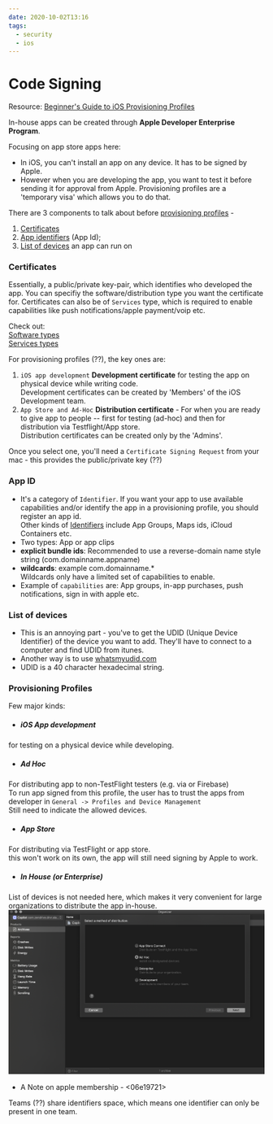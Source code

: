 ```yaml
---
date: 2020-10-02T13:16
tags: 
  - security
  - ios
---
```


# Code Signing

Resource: [Beginner's Guide to iOS Provisioning Profiles](https://blog.theodo.com/2017/02/a-beginners-guide-to-ios-provisioning-profiles/)

In-house apps can be created through **Apple Developer Enterprise Program**.


Focusing on app store apps here:
- In iOS, you can't install an app on any device. It has to be signed by Apple.
- However when you are developing the app, you want to test it before sending it for approval from Apple. Provisioning profiles are a 'temporary visa' which allows you to do that.

There are 3 components to talk about before [provisioning profiles](#prov-prof) -  
1. [Certificates](#certificates)
2. [App identifiers](#app-id) (App Id);  
3. [List of devices](#list-of-dev) an app can run on  


<div id="certificates" />

### Certificates

Essentially, a public/private key-pair, which identifies who developed the app. 
You can specifiy the software/distribution type you want the certificate for. Certificates can also be of `Services` type, which is required to enable capabilities like push notifications/apple payment/voip etc.

Check out:  
[Software types](static/certificate_software_type.png)  
[Services types](static/certificate_services_type.png)

For provisioning profiles (??), the key ones are:

1. `iOS app development`
**Development certificate** for testing the app on physical device while writing code.  
Development certificates can be created by 'Members' of the iOS Development team.
2. `App Store and Ad-Hoc`
**Distribution certificate** - For when you are ready to give app to people -- first for testing (ad-hoc) and then for distribution via Testflight/App store.  
Distribution certificates can be created only by the 'Admins'.

Once you select one, you'll need a `Certificate Signing Request` from your mac - this provides the public/private key (??)

<div id="app-id" />

### App ID

- It's a category of `Identifier`. If you want your app to use available capabilities and/or identify the app in a provisioning profile, you should register an app id.  
Other kinds of [Identifiers](https://developer.apple.com/account/resources/identifiers/add/bundleId) include App Groups, Maps ids, iCloud Containers etc.
- Two types: App or app clips
- **explicit bundle ids**: Recommended to use a reverse-domain name style string (com.domainname.appname)
- **wildcards**: example com.domainname.\*  
Wildcards only have a limited set of capabilities to enable.
- Example of `capabilities` are: App groups, in-app purchases, push notifications, sign in with apple etc.


<div id="list-of-dev" />

### List of devices
- This is an annoying part - you've to get the UDID (Unique Device Identifier) of the device you want to add. They'll have to connect to a computer and find UDID from itunes.  
- Another way is to use [whatsmyudid.com](http://whatsmyudid.com/)
- UDID is a 40 character hexadecimal string.


<div id="prov-prof" />

### Provisioning Profiles


Few major kinds:

- ##### iOS App development
for testing on a physical device while developing.
- ##### Ad Hoc  
For distributing app to non-TestFlight testers (e.g. via <e606a74e> or Firebase)  
To run app signed from this profile, the user has to trust the apps from developer in `General -> Profiles and Device Management`  
Still need to indicate the allowed devices.
- ##### App Store  
For distributing via TestFlight or app store.  
this won't work on its own, the app will still need signing by Apple to work.
- ##### In House (or Enterprise)  
List of devices is not needed here, which makes it very convenient for large organizations to distribute the app in-house.
![Distribution Methods](static/ios_app_distribution_method.png)

* A Note on apple membership - <06e19721>

Teams (??) share identifiers space, which means one identifier can only be present in one team.

